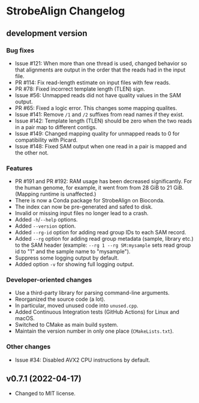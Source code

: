 # StrobeAlign Changelog

## development version

### Bug fixes

* Issue #121: When more than one thread is used, changed behavior so that
  alignments are output in the order that the reads had in the input file.
* PR #114: Fix read-length estimate on input files with few reads.
* PR #78: Fixed incorrect template length (TLEN) sign.
* Issue #56: Unmapped reads did not have quality values in the SAM output.
* PR #65: Fixed a logic error. This changes some mapping qualites.
* Issue #141: Remove `/1` and `/2` suffixes from read names if they exist.
* Issue #142: Template length (TLEN) should be zero when the two reads in a pair
  map to different contigs.
* Issue #149: Changed mapping quality for unmapped reads to 0 for compatibility
  with Picard.
* Issue #148: Fixed SAM output when one read in a pair is mapped and the other
  not.

### Features

* PR #191 and PR #192: RAM usage has been decreased significantly. For the
  human genome, for example, it went from from 28 GiB to 21 GiB. (Mapping
  runtime is unaffected.)
* There is now a Conda package for StrobeAlign on Bioconda.
* The index can now be pre-generated and safed to disk.
* Invalid or missing input files no longer lead to a crash.
* Added `-h`/`--help` options.
* Added `--version` option.
* Added `--rg-id` option for adding read group IDs to each SAM record.
* Added `--rg` option for adding read group metadata (sample, library etc.)
  to the SAM header (example: `--rg 1 --rg SM:mysample` sets read group id to
  "1" and the sample name to "mysample").
* Suppress some logging output by default.
* Added option `-v` for showing full logging output.

### Developer-oriented changes

* Use a third-party library for parsing command-line arguments.
* Reorganized the source code (a lot).
* In particular, moved unused code into `unused.cpp`.
* Added Continuous Integration tests (GitHub Actions) for Linux and macOS.
* Switched to CMake as main build system.
* Maintain the version number in only one place (`CMakeLists.txt`).

### Other changes

* Issue #34: Disabled AVX2 CPU instructions by default.


## v0.7.1 (2022-04-17)

* Changed to MIT license.
